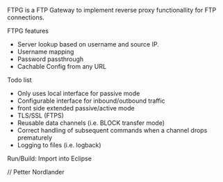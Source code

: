 FTPG is a FTP Gateway to implement reverse proxy functionallity for FTP connections.

FTPG features
- Server lookup based on username and source IP.
- Username mapping
- Password passthrough
- Cachable Config from any URL 

Todo list
- Only uses local interface for passive mode
- Configurable interface for inbound/outbound traffic
- front side extended passive/active mode
- TLS/SSL (FTPS)
- Reusable data channels (i.e. BLOCK transfer mode)
- Correct handling of subsequent commands when a channel drops prematurely
- Logging to files (i.e. logback)

Run/Build: Import into Eclipse

// Petter Nordlander
